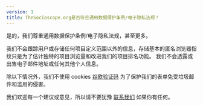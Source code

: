 ```yaml
---
version: 1
title: TheSocioscope.org是否符合通用数据保护条例/电子隐私法规？
---
```


是的，我们尊重通用数据保护条例/电子隐私法规，甚至更多。

我们不会跟踪用户或存储任何项目定义范围以外的信息，存储基本的匿名浏览器指纹只是为了估计独特的项目浏览量和改进我们的项目排名功能。 我们不会透露或出售电子邮件地址或任何其他个人信息。

除以下情况外，我们不使用 cookies [谷歌验证码](https://en.wikipedia.org/wiki/ReCAPTCHA) 为了保护我们的表单免受垃圾邮件和滥用的侵害。

我们欢迎每一个建议或意见，所以请不要犹豫 <a style="text-decoration: underline;">联系我们</a> 如果你有任何。
